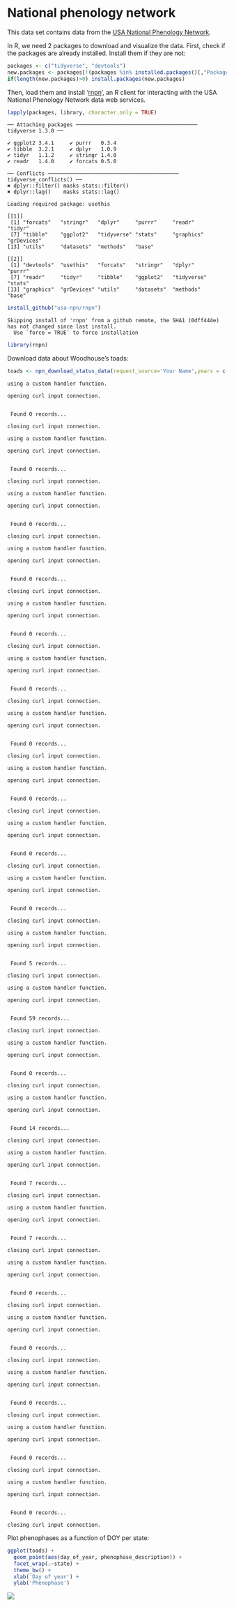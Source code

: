 National phenology network
================

This data set contains data from the [USA National Phenology
Network](https://www.usanpn.org/about).

In R, we need 2 packages to download and visualize the data. First,
check if the packages are already installed. Install them if they are
not:

``` r
packages <- c("tidyverse", "devtools") 
new.packages <- packages[!(packages %in% installed.packages()[,"Package"])] 
if(length(new.packages)>0) install.packages(new.packages)
```

Then, load them and install
‘[rnpn](https://rdrr.io/cran/rnpn/f/README.md)’, an R client for
interacting with the USA National Phenology Network data web services.

``` r
lapply(packages, library, character.only = TRUE)
```

    ── Attaching packages ─────────────────────────────────────── tidyverse 1.3.0 ──

    ✔ ggplot2 3.4.1     ✔ purrr   0.3.4
    ✔ tibble  3.2.1     ✔ dplyr   1.0.9
    ✔ tidyr   1.1.2     ✔ stringr 1.4.0
    ✔ readr   1.4.0     ✔ forcats 0.5.0

    ── Conflicts ────────────────────────────────────────── tidyverse_conflicts() ──
    ✖ dplyr::filter() masks stats::filter()
    ✖ dplyr::lag()    masks stats::lag()

    Loading required package: usethis

    [[1]]
     [1] "forcats"   "stringr"   "dplyr"     "purrr"     "readr"     "tidyr"    
     [7] "tibble"    "ggplot2"   "tidyverse" "stats"     "graphics"  "grDevices"
    [13] "utils"     "datasets"  "methods"   "base"     

    [[2]]
     [1] "devtools"  "usethis"   "forcats"   "stringr"   "dplyr"     "purrr"    
     [7] "readr"     "tidyr"     "tibble"    "ggplot2"   "tidyverse" "stats"    
    [13] "graphics"  "grDevices" "utils"     "datasets"  "methods"   "base"     

``` r
install_github("usa-npn/rnpn")
```

    Skipping install of 'rnpn' from a github remote, the SHA1 (0dff444e) has not changed since last install.
      Use `force = TRUE` to force installation

``` r
library(rnpn)
```

Download data about Woodhouse’s toads:

``` r
toads <- npn_download_status_data(request_source='Your Name',years = c(2000:2020), species_id=c(237))
```

    using a custom handler function.

    opening curl input connection.


     Found 0 records...

    closing curl input connection.

    using a custom handler function.

    opening curl input connection.


     Found 0 records...

    closing curl input connection.

    using a custom handler function.

    opening curl input connection.


     Found 0 records...

    closing curl input connection.

    using a custom handler function.

    opening curl input connection.


     Found 0 records...

    closing curl input connection.

    using a custom handler function.

    opening curl input connection.


     Found 0 records...

    closing curl input connection.

    using a custom handler function.

    opening curl input connection.


     Found 0 records...

    closing curl input connection.

    using a custom handler function.

    opening curl input connection.


     Found 0 records...

    closing curl input connection.

    using a custom handler function.

    opening curl input connection.


     Found 0 records...

    closing curl input connection.

    using a custom handler function.

    opening curl input connection.


     Found 0 records...

    closing curl input connection.

    using a custom handler function.

    opening curl input connection.


     Found 0 records...

    closing curl input connection.

    using a custom handler function.

    opening curl input connection.


     Found 5 records...

    closing curl input connection.

    using a custom handler function.

    opening curl input connection.


     Found 59 records...

    closing curl input connection.

    using a custom handler function.

    opening curl input connection.


     Found 0 records...

    closing curl input connection.

    using a custom handler function.

    opening curl input connection.


     Found 14 records...

    closing curl input connection.

    using a custom handler function.

    opening curl input connection.


     Found 7 records...

    closing curl input connection.

    using a custom handler function.

    opening curl input connection.


     Found 7 records...

    closing curl input connection.

    using a custom handler function.

    opening curl input connection.


     Found 0 records...

    closing curl input connection.

    using a custom handler function.

    opening curl input connection.


     Found 0 records...

    closing curl input connection.

    using a custom handler function.

    opening curl input connection.


     Found 0 records...

    closing curl input connection.

    using a custom handler function.

    opening curl input connection.


     Found 0 records...

    closing curl input connection.

    using a custom handler function.

    opening curl input connection.


     Found 0 records...

    closing curl input connection.

Plot phenophases as a function of DOY per state:

``` r
ggplot(toads) +
  geom_point(aes(day_of_year, phenophase_description)) +
  facet_wrap(.~state) +
  theme_bw() +
  xlab('Day of year') +
  ylab('Phenophase')
```

![](Phenology_network_files/figure-commonmark/unnamed-chunk-4-1.png)
